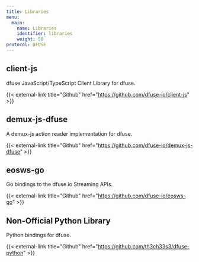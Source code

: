 ```yaml
---
title: Libraries
menu:
  main:
    name: Libraries
    identifier: libraries
    weight: 50
protocol: DFUSE
---
```

## client-js

dfuse JavaScript/TypeScript Client Library for dfuse.

{{< external-link title="Github" href="https://github.com/dfuse-io/client-js" >}}

## demux-js-dfuse

A demux-js action reader implementation for dfuse.

{{< external-link title="Github" href="https://github.com/dfuse-io/demux-js-dfuse" >}}

## eosws-go

Go bindings to the dfuse.io Streaming APIs.

{{< external-link title="Github" href="https://github.com/dfuse-io/eosws-go" >}}

## Non-Official Python Library

Python bindings for dfuse.

{{< external-link title="Github" href="https://github.com/th3ch33s3/dfuse-python" >}}

